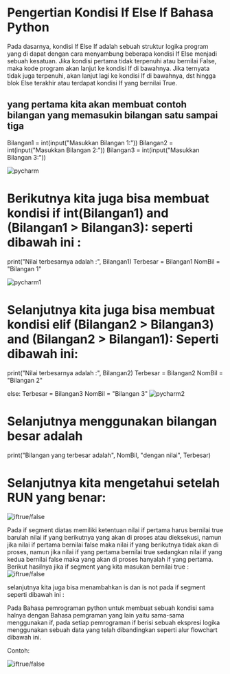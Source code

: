 # Pengertian Kondisi If Else If Bahasa Python
  Pada dasarnya, kondisi If Else If adalah sebuah struktur logika program yang di dapat dengan cara menyambung beberapa kondisi If Else menjadi sebuah kesatuan.
  Jika kondisi pertama tidak terpenuhi atau bernilai False, maka kode program akan lanjut ke kondisi If di bawahnya. Jika ternyata tidak juga terpenuhi, akan lanjut lagi ke kondisi If di bawahnya, dst hingga blok Else terakhir atau terdapat kondisi If yang bernilai True.


## yang pertama kita akan membuat contoh bilangan yang memasukin bilangan satu sampai tiga

  Bilangan1 = int(input("Masukkan Bilangan 1:"))
  Bilangan2 = int(input("Masukkan Bilangan 2:"))
  Bilangan3 = int(input("Masukkan Bilangan 3:"))

![pycharm](https://user-images.githubusercontent.com/56243690/68064451-40ec1180-fd4e-11e9-96e0-56a0af545ee7.PNG)


# Berikutnya kita juga bisa membuat kondisi if int(Bilangan1) and (Bilangan1 > Bilangan3): seperti dibawah ini :
 print("Nilai terbesarnya adalah :", Bilangan1)
    Terbesar = Bilangan1
    NomBil = "Bilangan 1"

![pycharm1](https://user-images.githubusercontent.com/56243690/68064487-c2dc3a80-fd4e-11e9-8132-8e4d0baac323.PNG)

# Selanjutnya kita juga bisa membuat kondisi elif (Bilangan2 > Bilangan3) and (Bilangan2 > Bilangan1): Seperti dibawah ini:
   print("Nilai terbesarnya adalah :", Bilangan2)
    Terbesar = Bilangan2
    NomBil = "Bilangan 2"

  else:
    Terbesar = Bilangan3
    NomBil = "Bilangan 3"
  ![pycharm2](https://user-images.githubusercontent.com/56243690/68064519-48f88100-fd4f-11e9-9505-ec6e2bd9c610.PNG)  
   
    
# Selanjutnya menggunakan bilangan besar adalah
  print("Bilangan yang terbesar adalah", NomBil, "dengan nilai", Terbesar)
 
 
# Selanjutnya kita mengetahui setelah RUN yang benar:
![iftrue/false](https://user-images.githubusercontent.com/56243690/67921873-b2f01980-fbdb-11e9-82f4-7b145716d272.png)





 Pada if segment diatas memiliki ketentuan nilai if pertama harus bernilai true barulah nilai if yang berikutnya yang akan di proses atau dieksekusi, namun jika nilai if pertama bernilai false maka nilai if yang berikutnya tidak akan di proses, namun jika nilai if yang pertama bernilai true sedangkan nilai if yang kedua bernilai false maka yang akan di proses hanyalah if yang pertama. Berikut hasilnya jika if segment yang kita masukan bernilai true :
![iftrue/false](https://github.com/alviandwipramono/labspy02/blob/master/step.png)

selanjutnya kita juga bisa menambahkan is dan is not pada if segment seperti dibawah ini :

Pada Bahasa pemrograman python untuk membuat sebuah kondisi sama halnya dengan Bahasa pemgraman yang lain yaitu sama-sama menggunakan if, pada setiap pemrograman if berisi sebuah ekspresi logika menggunakan sebuah data yang telah dibandingkan seperti alur flowchart dibawah ini.

  Contoh:
  
![iftrue/false](https://user-images.githubusercontent.com/56243690/67922863-930e2500-fbde-11e9-9403-46022629cd60.png)



